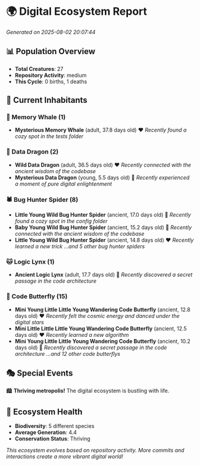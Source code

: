 # 🌍 Digital Ecosystem Report
*Generated on 2025-08-02 20:07:44*

## 📊 Population Overview
- **Total Creatures**: 27
- **Repository Activity**: medium
- **This Cycle**: 0 births, 1 deaths

## 👥 Current Inhabitants

### 🐋 Memory Whale (1)
- **Mysterious Memory Whale** (adult, 37.8 days old) ❤️
  *Recently found a cozy spot in the tests folder*

### 🐉 Data Dragon (2)
- **Wild Data Dragon** (adult, 36.5 days old) ❤️
  *Recently connected with the ancient wisdom of the codebase*
- **Mysterious Data Dragon** (young, 5.5 days old) 💚
  *Recently experienced a moment of pure digital enlightenment*

### 🕷️ Bug Hunter Spider (8)
- **Little Young Wild Bug Hunter Spider** (ancient, 17.0 days old) 💛
  *Recently found a cozy spot in the config folder*
- **Baby Young Wild Bug Hunter Spider** (ancient, 15.2 days old) 💛
  *Recently connected with the ancient wisdom of the codebase*
- **Little Young Wild Bug Hunter Spider** (ancient, 14.8 days old) ❤️
  *Recently learned a new trick*
  *...and 5 other bug hunter spiders*

### 🐱 Logic Lynx (1)
- **Ancient Logic Lynx** (adult, 17.7 days old) 💛
  *Recently discovered a secret passage in the code architecture*

### 🦋 Code Butterfly (15)
- **Mini Young Little Little Young Wandering Code Butterfly** (ancient, 12.8 days old) ❤️
  *Recently felt the cosmic energy and danced under the digital stars*
- **Mini Little Little Little Young Wandering Code Butterfly** (ancient, 12.5 days old) ❤️
  *Recently learned a new algorithm*
- **Mini Young Little Little Young Wandering Code Butterfly** (ancient, 10.2 days old) 💛
  *Recently discovered a secret passage in the code architecture*
  *...and 12 other code butterflys*

## 🎭 Special Events

🏙️ **Thriving metropolis!** The digital ecosystem is bustling with life.

## 🔬 Ecosystem Health
- **Biodiversity**: 5 different species
- **Average Generation**: 4.4
- **Conservation Status**: Thriving

*This ecosystem evolves based on repository activity. More commits and interactions create a more vibrant digital world!*